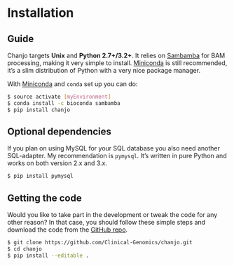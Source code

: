 # Installation

## Guide

Chanjo targets **Unix** and **Python 2.7+/3.2+**. It relies on [Sambamba][sambamba] for BAM processing, making it very simple to install. [Miniconda][miniconda] is still recommended, it’s a slim distribution of Python with a very nice package manager.

With [Miniconda][miniconda] and `conda` set up you can do:

```bash
$ source activate [myEnvironment]
$ conda install -c bioconda sambamba
$ pip install chanjo
```

## Optional dependencies

If you plan on using MySQL for your SQL database you also need another SQL-adapter. My recommendation is `pymysql`. It’s written in pure Python and works on both version 2.x and 3.x.

```bash
$ pip install pymysql
```

## Getting the code

Would you like to take part in the development or tweak the code for any other reason? In that case, you should follow these simple steps and download the code from the [GitHub repo][repo].

```bash
$ git clone https://github.com/Clinical-Genomics/chanjo.git
$ cd chanjo
$ pip install --editable .
```


[miniconda]: http://conda.pydata.org/miniconda.html
[repo]: https://github.com/Clinical-Genomics/chanjo/releases
[sambamba]: http://lomereiter.github.io/sambamba/index.html
